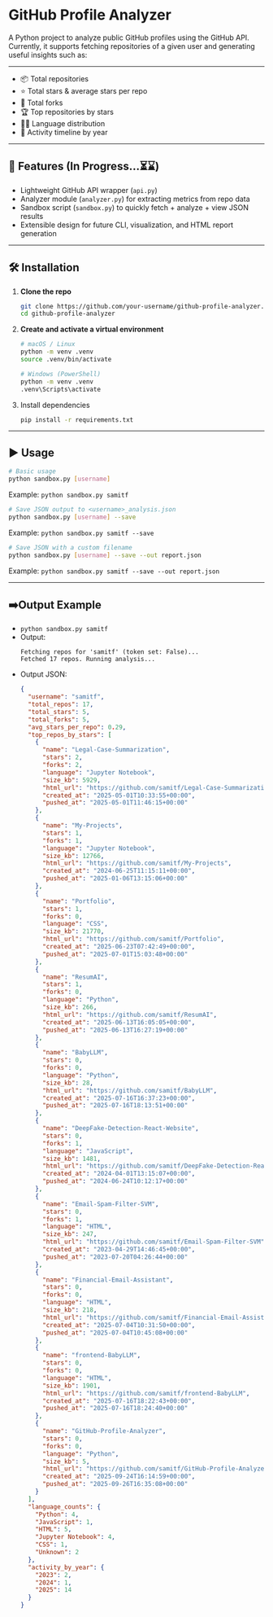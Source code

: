 # GitHub Profile Analyzer

A Python project to analyze public GitHub profiles using the GitHub API.  
Currently, it supports fetching repositories of a given user and generating useful insights such as:

---

- 📦 Total repositories  
- ⭐ Total stars & average stars per repo  
- 🍴 Total forks  
- 🏆 Top repositories by stars  
- 🧑‍💻 Language distribution  
- 📅 Activity timeline by year  

---

## 🚀 Features (In Progress...⏳⌛)
- Lightweight GitHub API wrapper (`api.py`)  
- Analyzer module (`analyzer.py`) for extracting metrics from repo data  
- Sandbox script (`sandbox.py`) to quickly fetch + analyze + view JSON results  
- Extensible design for future CLI, visualization, and HTML report generation  

---

## 🛠️ Installation

1. **Clone the repo**
   ```bash
   git clone https://github.com/your-username/github-profile-analyzer.git
   cd github-profile-analyzer

2. **Create and activate a virtual environment**
   ```bash
   # macOS / Linux
   python -m venv .venv
   source .venv/bin/activate
   ```
   ```bash
   # Windows (PowerShell)
   python -m venv .venv
   .venv\Scripts\activate
   ```

3. Install dependencies
   ```bash
   pip install -r requirements.txt

---

## ▶️ Usage
```bash
# Basic usage
python sandbox.py [username]
```
Example: ```python sandbox.py samitf```
```bash
# Save JSON output to <username>_analysis.json
python sandbox.py [username] --save
```
Example: ```python sandbox.py samitf --save```
```bash
# Save JSON with a custom filename
python sandbox.py [username] --save --out report.json
```
Example: ```python sandbox.py samitf --save --out report.json```

---

## ➡️Output Example
- ```python sandbox.py samitf```
- Output:
  ```
  Fetching repos for 'samitf' (token set: False)...
  Fetched 17 repos. Running analysis...
  ```
- Output JSON:
  ```JSON
  {
    "username": "samitf",
    "total_repos": 17,
    "total_stars": 5,
    "total_forks": 5,
    "avg_stars_per_repo": 0.29,
    "top_repos_by_stars": [
      {
        "name": "Legal-Case-Summarization",
        "stars": 2,
        "forks": 2,
        "language": "Jupyter Notebook",
        "size_kb": 5929,
        "html_url": "https://github.com/samitf/Legal-Case-Summarization",
        "created_at": "2025-05-01T10:33:55+00:00",
        "pushed_at": "2025-05-01T11:46:15+00:00"
      },
      {
        "name": "My-Projects",
        "stars": 1,
        "forks": 1,
        "language": "Jupyter Notebook",
        "size_kb": 12766,
        "html_url": "https://github.com/samitf/My-Projects",
        "created_at": "2024-06-25T11:15:11+00:00",
        "pushed_at": "2025-01-06T13:15:06+00:00"
      },
      {
        "name": "Portfolio",
        "stars": 1,
        "forks": 0,
        "language": "CSS",
        "size_kb": 21770,
        "html_url": "https://github.com/samitf/Portfolio",
        "created_at": "2025-06-23T07:42:49+00:00",
        "pushed_at": "2025-07-01T15:03:48+00:00"
      },
      {
        "name": "ResumAI",
        "stars": 1,
        "forks": 0,
        "language": "Python",
        "size_kb": 266,
        "html_url": "https://github.com/samitf/ResumAI",
        "created_at": "2025-06-13T16:05:05+00:00",
        "pushed_at": "2025-06-13T16:27:19+00:00"
      },
      {
        "name": "BabyLLM",
        "stars": 0,
        "forks": 0,
        "language": "Python",
        "size_kb": 28,
        "html_url": "https://github.com/samitf/BabyLLM",
        "created_at": "2025-07-16T16:37:23+00:00",
        "pushed_at": "2025-07-16T18:13:51+00:00"
      },
      {
        "name": "DeepFake-Detection-React-Website",
        "stars": 0,
        "forks": 1,
        "language": "JavaScript",
        "size_kb": 1481,
        "html_url": "https://github.com/samitf/DeepFake-Detection-React-Website",
        "created_at": "2024-04-01T13:15:07+00:00",
        "pushed_at": "2024-06-24T10:12:17+00:00"
      },
      {
        "name": "Email-Spam-Filter-SVM",
        "stars": 0,
        "forks": 1,
        "language": "HTML",
        "size_kb": 247,
        "html_url": "https://github.com/samitf/Email-Spam-Filter-SVM",
        "created_at": "2023-04-29T14:46:45+00:00",
        "pushed_at": "2023-07-20T04:26:44+00:00"
      },
      {
        "name": "Financial-Email-Assistant",
        "stars": 0,
        "forks": 0,
        "language": "HTML",
        "size_kb": 218,
        "html_url": "https://github.com/samitf/Financial-Email-Assistant",
        "created_at": "2025-07-04T10:31:50+00:00",
        "pushed_at": "2025-07-04T10:45:08+00:00"
      },
      {
        "name": "frontend-BabyLLM",
        "stars": 0,
        "forks": 0,
        "language": "HTML",
        "size_kb": 1901,
        "html_url": "https://github.com/samitf/frontend-BabyLLM",
        "created_at": "2025-07-16T18:22:43+00:00",
        "pushed_at": "2025-07-16T18:24:40+00:00"
      },
      {
        "name": "GitHub-Profile-Analyzer",
        "stars": 0,
        "forks": 0,
        "language": "Python",
        "size_kb": 5,
        "html_url": "https://github.com/samitf/GitHub-Profile-Analyzer",
        "created_at": "2025-09-24T16:14:59+00:00",
        "pushed_at": "2025-09-26T16:35:08+00:00"
      }
    ],
    "language_counts": {
      "Python": 4,
      "JavaScript": 1,
      "HTML": 5,
      "Jupyter Notebook": 4,
      "CSS": 1,
      "Unknown": 2
    },
    "activity_by_year": {
      "2023": 2,
      "2024": 1,
      "2025": 14
    }
  }
  ```
